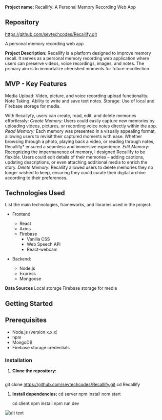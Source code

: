 **Project name:**
Recallify: A Personal Memory Recording Web App

## Repository
https://github.com/sevtechcodes/Recallify.git

A personal memory recording web app

**Project Description:**
Recallify is a platform designed to improve memory recall. It serves as a personal memory recording web application where users can preserve videos, voice recordings, images, and notes. The primary aim is to immortalize cherished moments for future recollection.

## MVP - Key Features
Media Upload: Video, picture, and voice recording upload functionality.
Note Taking: Ability to write and save text notes.
Storage: Use of local and Firebase storage for media.

With Recallyfy, users can create, read, edit, and delete memories effortlessly:
*Create Memory:* Users could easily capture new memories by uploading videos, pictures, or recording voice notes directly within the app.
*Read Memory:* Each memory was presented in a visually appealing format, allowing users to revisit their captured moments with ease. Whether browsing through a photo, playing back a video, or reading through notes, Recallify* ensured a seamless and immersive experience.
*Edit Memory:* Recognizing the impermanence of memory, I designed Recallify to be flexible. Users could edit details of their memories – adding captions, updating descriptions, or even attaching additional media to enrich the story.
*Delete Memory:* Recallify allowed users to delete memories they no longer wished to keep, ensuring they could curate their digital archive according to their preferences.


## Technologies Used
List the main technologies, frameworks, and libraries used in the project:
- Frontend:
  - React
  - Axios
  - Firebase
	- Vanilla CSS
	- Web Speech API
	- React-webcam

- Backend:
  - Node.js
  - Express
  - Mongoose 

**Data Sources**
Local storage
Firebase storage for media


## Getting Started

## Prerequisites
- Node.js (version x.x.x)
- npm 
- MongoDB
- Firebase storage credentials

### Installation

1. **Clone the repository:**

   ```bash
  git clone https://github.com/sevtechcodes/Recallify.git
	cd Recallify

1. **Install dependencies:**
	cd server
 	npm install
	nom start

	cd client
 	npm install
	npm run dev

![alt text](image.png)

